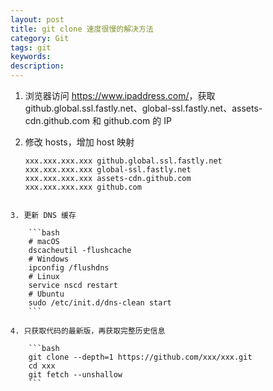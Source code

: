 ```yaml
---
layout: post
title: git clone 速度很慢的解决方法
category: Git
tags: git
keywords:
description:
---
```


1. 浏览器访问 <https://www.ipaddress.com/>，获取 github.global.ssl.fastly.net、global-ssl.fastly.net、assets-cdn.github.com 和 github.com 的 IP

2. 修改 hosts，增加 host 映射

    ```
    xxx.xxx.xxx.xxx github.global.ssl.fastly.net
    xxx.xxx.xxx.xxx global-ssl.fastly.net
    xxx.xxx.xxx.xxx assets-cdn.github.com
    xxx.xxx.xxx.xxx github.com
```

3. 更新 DNS 缓存

    ```bash
    # macOS
    dscacheutil -flushcache
    # Windows
    ipconfig /flushdns
    # Linux
    service nscd restart
    # Ubuntu
    sudo /etc/init.d/dns-clean start
    ```

4. 只获取代码的最新版，再获取完整历史信息

    ```bash
    git clone --depth=1 https://github.com/xxx/xxx.git
    cd xxx
    git fetch --unshallow
    ```